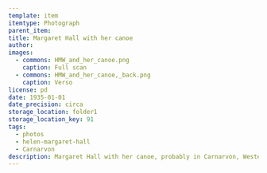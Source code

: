 ```yaml
---
template: item
itemtype: Photograph
parent_item: 
title: Margaret Hall with her canoe
author: 
images:
  - commons: HMW_and_her_canoe.png
    caption: Full scan
  - commons: HMW_and_her_canoe,_back.png
    caption: Verso
license: pd
date: 1935-01-01
date_precision: circa
storage_location: folder1
storage_location_key: 91
tags:
  - photos
  - helen-margaret-hall
  - Carnarvon
description: Margaret Hall with her canoe, probably in Carnarvon, Western Australia.
---
```

